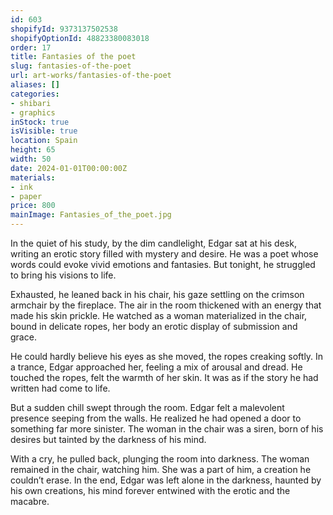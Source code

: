 ```yaml
---
id: 603
shopifyId: 9373137502538
shopifyOptionId: 48823380083018
order: 17
title: Fantasies of the poet
slug: fantasies-of-the-poet
url: art-works/fantasies-of-the-poet
aliases: []
categories:
- shibari
- graphics
inStock: true
isVisible: true
location: Spain
height: 65
width: 50
date: 2024-01-01T00:00:00Z
materials:
- ink
- paper
price: 800
mainImage: Fantasies_of_the_poet.jpg
---
```

In the quiet of his study, by the dim candlelight, 
Edgar sat at his desk, writing an erotic story filled with mystery and desire. 
He was a poet whose words could evoke vivid emotions and fantasies. 
But tonight, he struggled to bring his visions to life.

Exhausted, he leaned back in his chair, 
his gaze settling on the crimson armchair by the fireplace. 
The air in the room thickened with an energy that made his skin prickle. 
He watched as a woman materialized in the chair, bound in delicate ropes, 
her body an erotic display of submission and grace.

He could hardly believe his eyes as she moved, the ropes creaking softly. 
In a trance, Edgar approached her, feeling a mix of arousal and dread. 
He touched the ropes, felt the warmth of her skin. 
It was as if the story he had written had come to life.

But a sudden chill swept through the room. 
Edgar felt a malevolent presence seeping from the walls. 
He realized he had opened a door to something far more sinister. 
The woman in the chair was a siren, born of his desires 
but tainted by the darkness of his mind.

With a cry, he pulled back, plunging the room into darkness. 
The woman remained in the chair, watching him. 
She was a part of him, a creation he couldn’t erase. 
In the end, Edgar was left alone in the darkness, 
haunted by his own creations, 
his mind forever entwined with the erotic and the macabre.